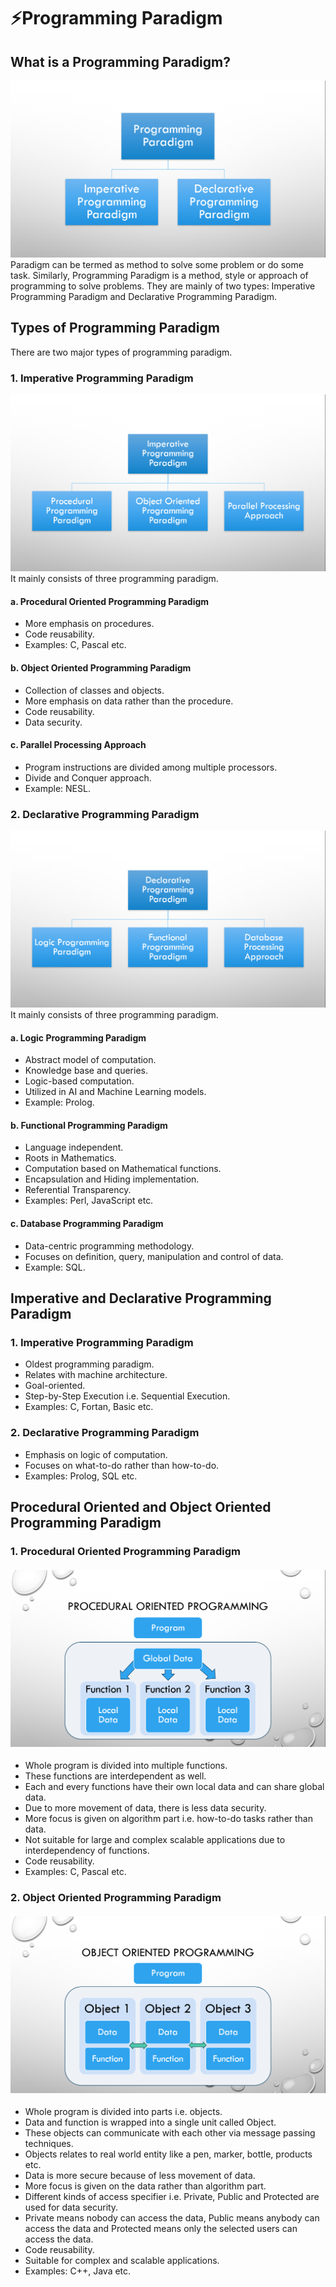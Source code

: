 # ⚡Programming Paradigm

## What is a Programming Paradigm?

<img src = "1.png">
Paradigm can be termed as method to solve some problem or do some task. Similarly, Programming Paradigm is a method, style or approach of programming to solve problems. They are mainly of two types: Imperative Programming Paradigm and Declarative Programming Paradigm.

## Types of Programming Paradigm

There are two major types of programming paradigm.

### 1. Imperative Programming Paradigm

<img src = "2.png">
It mainly consists of three programming paradigm.

#### a. Procedural Oriented Programming Paradigm

- More emphasis on procedures.
- Code reusability.
- Examples: C, Pascal etc.

#### b. Object Oriented Programming Paradigm

- Collection of classes and objects.
- More emphasis on data rather than the procedure.
- Code reusability.
- Data security.

#### c. Parallel Processing Approach

- Program instructions are divided among multiple processors.
- Divide and Conquer approach.
- Example: NESL.

### 2. Declarative Programming Paradigm

<img src = "3.png">
It mainly consists of three programming paradigm.

#### a. Logic Programming Paradigm

- Abstract model of computation.
- Knowledge base and queries.
- Logic-based computation.
- Utilized in AI and Machine Learning models.
- Example: Prolog.

#### b. Functional Programming Paradigm

- Language independent.
- Roots in Mathematics.
- Computation based on Mathematical functions.
- Encapsulation and Hiding implementation.
- Referential Transparency.
- Examples: Perl, JavaScript etc.

#### c. Database Programming Paradigm

- Data-centric programming methodology.
- Focuses on definition, query, manipulation and control of data.
- Example: SQL.

## Imperative and Declarative Programming Paradigm

### 1. Imperative Programming Paradigm

- Oldest programming paradigm.
- Relates with machine architecture.
- Goal-oriented.
- Step-by-Step Execution i.e. Sequential Execution.
- Examples: C, Fortan, Basic etc.

### 2. Declarative Programming Paradigm

- Emphasis on logic of computation.
- Focuses on what-to-do rather than how-to-do.
- Examples: Prolog, SQL etc.

##

## Procedural Oriented and Object Oriented Programming Paradigm

### 1. Procedural Oriented Programming Paradigm

#### <img src = "4.png">

- Whole program is divided into multiple functions.
- These functions are interdependent as well.
- Each and every functions have their own local data and can share global data.
- Due to more movement of data, there is less data security.
- More focus is given on algorithm part i.e. how-to-do tasks rather than data.
- Not suitable for large and complex scalable applications due to interdependency of functions.
- Code reusability.
- Examples: C, Pascal etc.

### 2. Object Oriented Programming Paradigm

#### <img src = "5.png">

- Whole program is divided into parts i.e. objects.
- Data and function is wrapped into a single unit called Object.
- These objects can communicate with each other via message passing techniques.
- Objects relates to real world entity like a pen, marker, bottle, products etc.
- Data is more secure because of less movement of data.
- More focus is given on the data rather than algorithm part.
- Different kinds of access specifier i.e. Private, Public and Protected are used for data security.
- Private means nobody can access the data, Public means anybody can access the data and Protected means only the selected users can access the data.
- Code reusability.
- Suitable for complex and scalable applications.
- Examples: C++, Java etc.
